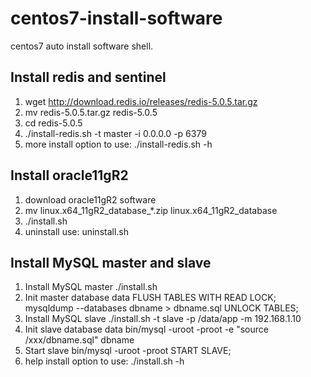# centos7-install-software
centos7 auto install software shell.

## Install redis and sentinel
1. wget http://download.redis.io/releases/redis-5.0.5.tar.gz
2. mv redis-5.0.5.tar.gz redis-5.0.5
3. cd redis-5.0.5
4. ./install-redis.sh -t master -i 0.0.0.0 -p 6379
5. more install option to use: ./install-redis.sh -h

## Install oracle11gR2
1. download oracle11gR2 software
2. mv linux.x64_11gR2_database_*.zip linux.x64_11gR2_database
3. ./install.sh
4. uninstall use: uninstall.sh

## Install MySQL master and slave
1. Install MySQL master
  ./install.sh
2. Init master database data
  FLUSH TABLES WITH READ LOCK;
  mysqldump --databases dbname > dbname.sql
  UNLOCK TABLES;
3. Install MySQL slave
  ./install.sh -t slave -p /data/app -m 192.168.1.10
4. Init slave database data
  bin/mysql -uroot -proot -e "source /xxx/dbname.sql" dbname
5. Start slave
  bin/mysql -uroot -proot
  START SLAVE;
6. help install option to use: ./install.sh -h